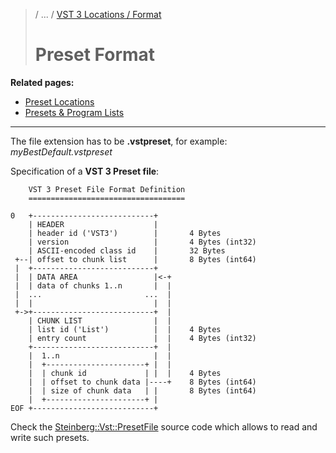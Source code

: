 >/ ... / [VST 3 Locations / Format](Index.md)
>
># Preset Format

**Related pages:**

- [Preset Locations](Preset+Locations.md)
- [Presets & Program Lists](../Presets+Program+Lists/Index.md)

---

The file extension has to be **.vstpreset**, for example: *myBestDefault.vstpreset*

Specification of a **VST 3 Preset file**:

``` text
	VST 3 Preset File Format Definition
    ===================================

0   +---------------------------+
    | HEADER                    |
    | header id ('VST3')        |       4 Bytes
    | version                   |       4 Bytes (int32)
    | ASCII-encoded class id    |       32 Bytes 
 +--| offset to chunk list      |       8 Bytes (int64)
 |  +---------------------------+
 |  | DATA AREA                 |<-+
 |  | data of chunks 1..n       |  |
 |  ...                       ...  |
 |  |                           |  |
 +->+---------------------------+  |
    | CHUNK LIST                |  |
    | list id ('List')          |  |    4 Bytes
    | entry count               |  |    4 Bytes (int32)
    +---------------------------+  |
    |  1..n                     |  |
    |  +----------------------+ |  |
    |  | chunk id             | |  |    4 Bytes
    |  | offset to chunk data |----+    8 Bytes (int64)
    |  | size of chunk data   | |       8 Bytes (int64)
    |  +----------------------+ |
EOF +---------------------------+

```

Check the [Steinberg::Vst::PresetFile](https://steinbergmedia.github.io/vst3_doc/vstsdk/classSteinberg_1_1Vst_1_1PresetFile.html#a9db1b48345e92320b0dffc446d5e3483) source code which allows to read and write such presets.
